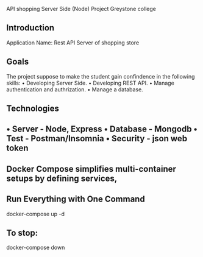 API shopping Server Side (Node) Project  Greystone college

## Introduction
Application Name: Rest API Server of shopping store

## Goals
The project suppose to make the student gain confindence in the following skills:
• Developing Server Side.
• Developing REST API.
• Manage authentication and authrization.
• Manage a database.

## Technologies
• Server - Node, Express
• Database - Mongodb
• Test - Postman/Insomnia
• Security - json web token
-------------------------------------------------
##  Docker Compose simplifies multi-container setups by defining services, 

## Run Everything with One Command
docker-compose up -d
## To stop:
docker-compose down

